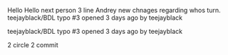 Hello
Hello next person
3 line Andrey
new chnages regarding whos turn.
teejayblack/BDL typo
#3 opened 3 days ago by teejayblack

teejayblack/BDL typo
#3 opened 3 days ago by teejayblack

2 circle 2 commit